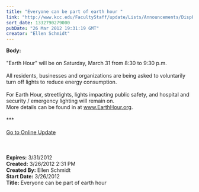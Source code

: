 ```yaml
---
title: "Everyone can be part of earth hour "
link: "http://www.kcc.edu/FacultyStaff/update/Lists/Announcements/DispForm.aspx?ID=647"
sort_date: 1332790279000
pubDate: "26 Mar 2012 19:31:19 GMT"
creator: "Ellen Schmidt"
---
```


<div><b>Body:</b> <div class="ExternalClassEAFFCF5B831C46F28FE3E434B4D3A651">
<div><br />&quot;Earth Hour&quot; will be on Saturday, March 31 from 8:30 to 9:30 p.m. </div>
<div><br />All residents, businesses and organizations are being asked to voluntarily turn off lights to reduce energy consumption. </div>
<div> </div>
<div>For Earth Hour, streetlights, lights impacting public safety, and hospital and security / emergency lighting will remain on.<br /></div>
<div>More details can be found in at <a href="http://www.EarthHour.org">www.EarthHour.org</a>.</div>
<div> </div>
<div>***</div>
<div> </div>
<div><a href="/FacultyStaff/update/Pages/dailyupdate.aspx">Go to Online Update</a></div>
<div> </div>
<div><br /> </div></div></div>
<div><b>Expires:</b> 3/31/2012</div>
<div><b>Created:</b> 3/26/2012 2:31 PM</div>
<div><b>Created By:</b> Ellen Schmidt</div>
<div><b>Start Date:</b> 3/26/2012</div>
<div><b>Title:</b> Everyone can be part of earth hour </div>
